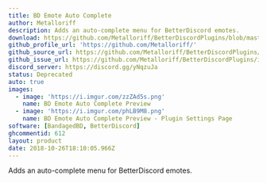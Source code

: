 ```yaml
---
title: BD Emote Auto Complete
author: Metalloriff
description: Adds an auto-complete menu for BetterDiscord emotes.
download: https://github.com/Metalloriff/BetterDiscordPlugins/blob/master/BDEmoteAutocomplete.plugin.js
github_profile_url: 'https://github.com/Metalloriff/'
github_source_url: https://github.com/Metalloriff/BetterDiscordPlugins/blob/master/BDEmoteAutocomplete.plugin.js
github_issue_url: https://github.com/Metalloriff/BetterDiscordPlugins/issues/
discord_server: https://discord.gg/yNqzuJa
status: Deprecated
auto: true
images:
  - image: 'https://i.imgur.com/zzZAd5s.png'
    name: BD Emote Auto Complete Preview
  - image: 'https://i.imgur.com/phLB9M8.png'
    name: BD Emote Auto Complete Preview - Plugin Settings Page
software: [BandagedBD, BetterDiscord]
ghcommentid: 612
layout: product
date: 2018-10-26T18:10:05.966Z
---
```

Adds an auto-complete menu for BetterDiscord emotes.